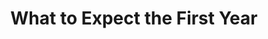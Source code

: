 ---
title: "What to Expect the First Year"
description: "Oh what a god send book for amateur dad. Jadi orang tua pemula artinya akan banyak hal yang kita tidak pahami tentang Dedek bayi, Buku ini sangat membantu saya, terutama untuk menjadi pihak yang lebih kalem bagi istri. Penuh dengan hal penting yang perlu dipahami tentang perkembangan bayi, apa yang akan mungkin terjadi, dan apa yang harus kita perhatikan dan persiapkan."
cover: "images/reading/what-to-expect-first-year.jpeg"
publishDate: 2017-12-11
authors: "Heidi Murkoff"
---